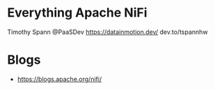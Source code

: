 # Everything Apache NiFi

Timothy Spann @PaaSDev
https://datainmotion.dev/
dev.to/tspannhw


# Blogs

* https://blogs.apache.org/nifi/


